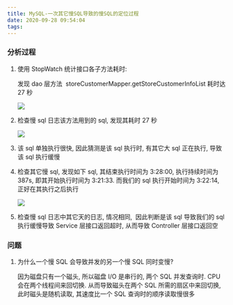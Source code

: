 ```yaml
---
title: MySQL-一次其它慢SQL导致的慢SQL的定位过程
date: 2020-09-28 09:54:04
tags:
---
```


### 分析过程

1. 使用 StopWatch 统计接口各子方法耗时:

   发现 dao 层方法  storeCustomerMapper.getStoreCustomerInfoList 耗时达 27 秒

   ![](http://note.youdao.com/yws/public/resource/340ba176925ee287a13ec8321f3181f3/xmlnote/FA034CC7940742A4999BB0F22DF7630D/21792)

2. 检查慢 sql 日志该方法用到的 sql, 发现其耗时 27 秒

   ![](http://note.youdao.com/yws/public/resource/340ba176925ee287a13ec8321f3181f3/xmlnote/4482D76EF8E9493CBC6B6001932D97A2/21794)

3. 该 sql 单独执行很快, 因此猜测是该 sql 执行时, 有其它大 sql 正在执行, 导致该 sql 执行缓慢

4. 检查其它慢 sql, 发现如下 sql, 其结束执行时间为 3:28:00, 执行持续时间为 387s, 即其开始执行时间为 3:21:33. 而我们的 sql 执行开始时间为 3:22:14, 正好在其执行之后执行

   ![](http://note.youdao.com/yws/public/resource/340ba176925ee287a13ec8321f3181f3/xmlnote/B35C9BA21AB04241BC04AC2D4164352E/21796)

5. 检查慢 sql 日志中其它天的日志, 情况相同,  因此判断是该 sql 导致我们的 sql 执行缓慢导致 Service 层接口返回超时, 从而导致 Controller 层接口返回空

### 问题

1. 为什么一个慢 SQL 会导致并发的另一个慢 SQL 同时变慢?

   因为磁盘只有一个磁头, 所以磁盘 I/O 是串行的, 两个 SQL 并发查询时. CPU 会在两个线程间来回切换. 从而导致磁头在两个 SQL 所需的扇区中来回切换, 此时磁头是随机读取, 其速度比一个 SQL 查询时的顺序读取慢很多
